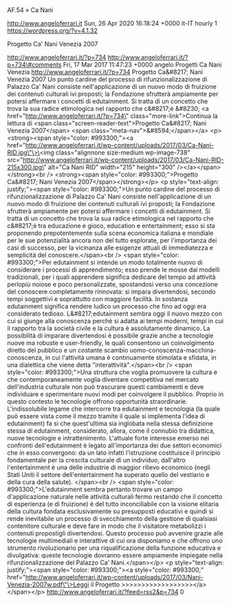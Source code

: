AF.54 » Ca Nani

http://www.angeloferrari.it Sun, 26 Apr 2020 16:18:24 +0000 it-IT hourly 1 https://wordpress.org/?v=4.1.32

Progetto Ca' Nani Venezia 2007

http://www.angeloferrari.it/?p=734 http://www.angeloferrari.it/?p=734\#comments Fri, 17 Mar 2017 11:47:23 +0000 angelo Progetti Ca Nani Venezia http://www.angeloferrari.it/?p=734 Progetto Ca&\#8217; Nani Venezia 2007 Un punto cardine del processo di rifunzionalizzazione di Palazzo Ca' Nani consiste nell'applicazione di un nuovo modo di fruizione dei contenuti culturali ivi proposti; la Fondazione sfrutterà ampiamente per potersi affermare i concetti di edutainment. Si tratta di un concetto che trova la sua radice etimologica nel rapporto che c&\#8217;è &\#8230; \<a href=\"http://www.angeloferrari.it/?p=734\" class=\"more-link\"\>Continua la lettura di \<span class=\"screen-reader-text\"\>Progetto Ca&\#8217; Nani Venezia 2007\</span\> \<span class=\"meta-nav\"\>&\#8594;\</span\>\</a\> \<p\>\<strong\>\<span style=\"color: \#993300;\"\>\<a href=\"http://www.angeloferrari.it/wp-content/uploads/2017/03/Ca-Nani-RID.jpg\"\>\<img class=\"alignnone size-medium wp-image-738\" src=\"http://www.angeloferrari.it/wp-content/uploads/2017/03/Ca-Nani-RID-215x300.jpg\" alt=\"Ca Nani RID\" width=\"215\" height=\"300\" /\>\</a\>\</span\>\</strong\>\<br /\> \<strong\>\<span style=\"color: \#993300;\"\>Progetto Ca&\#8217; Nani Venezia 2007\</span\>\</strong\>\</p\> \<p style=\"text-align: justify;\"\>\<span style=\"color: \#993300;\"\>Un punto cardine del processo di rifunzionalizzazione di Palazzo Ca' Nani consiste nell'applicazione di un nuovo modo di fruizione dei contenuti culturali ivi proposti; la Fondazione sfrutterà ampiamente per potersi affermare i concetti di edutainment. Si tratta di un concetto che trova la sua radice etimologica nel rapporto che c&\#8217;è tra educazione e gioco, education e entertainment; esso si sta proponendo prepotentemente sulla scena economica italiana e mondiale per le sue potenzialità ancora non del tutto esplorate, per l'importanza dei casi di successo, per la vicinanza alle esigenze attuali di immediatezza e semplicità del conoscere.\</span\>\<br /\> \<span style=\"color: \#993300;\"\>Per edutainment si intende un modo totalmente nuovo di considerare i processi di apprendimento; esso prende le mosse dai modelli tradizionali, per i quali apprendere significa dedicare del tempo ad attività perlopiù noiose e poco personalizzate, spostandosi verso una concezione del conoscere completamente rinnovata: si impara divertendosi, secondo tempi soggettivi e soprattutto con maggiore facilità. In sostanza edutainment significa rendere ludico un processo che fino ad oggi era considerato tedioso. L&\#8217;edutainment sembra oggi il nuovo mezzo con cui si giunge alla conoscenza perchè si adatta ai tempi moderni, tempi in cui il rapporto tra la società civile e la cultura è assolutamente dinamico. La possibilità di imparare divertendosi è possibile grazie anche a tecnologie nuove ma robuste e user-friendly, le quali consentono un coinvolgimento diretto del pubblico e un costante scambio uomo-conoscenza-macchina-conoscenza, in cui l'attività umana è continuamente stimolata e sfidata, in una dialettica che viene detta "interattività".\</span\>\<br /\> \<span style=\"color: \#993300;\"\>Una struttura che voglia promuovere la cultura e che contemporaneamente voglia diventare competitiva nel mercato dell'industria culturale non può trascurare questi cambiamenti e deve individuare e sperimentare nuovi modi per coinvolgere il pubblico. Proprio in questo contesto le tecnologie offrono opportunità straordinarie. L'indissolubile legame che intercorre tra edutainment e tecnologia (la quale può essere vista come il mezzo tramite il quale si implementa l'idea di edutainment) fa sì che quest'ultima sia inglobata nella stessa definizione stessa di edutainment, considerato, allora, come il connubio tra didattica, nuove tecnologie e intrattenimento. L'attuale forte interesse emerso nei confronti dell'edutainment è legato all'importanza dei due settori economici che in esso convergono: da un lato infatti l'istruzione costituisce il principio fondamentale per la crescita culturale di un individuo, dall'altro l'entertainment è una delle industrie di maggior rilievo economico (negli Stati Uniti il settore dell'entertainment ha superato quello del vestiario e della cura della salute). \</span\>\<br /\> \<span style=\"color: \#993300;\"\>L'edutainment sembra pertanto trovare un campo d'applicazione naturale nelle attività culturali fermo restando che il concetto di esperienza (e di fruizione) è del tutto inconciliabile con la visione elitaria della cultura fondata esclusivamente su presupposti educativi e quindi si rende inevitabile un processo di svecchiamento della gestione di qualsiasi contenitore culturale e deve fare in modo che il visitatore metabolizzi i contenuti propostigli divertendosi. Questo processo può avvenire grazie alle tecnologie multimediali e interattive di cui ora disponiamo e che offrono uno strumento rivoluzionario per una riqualificazione della funzione educativa e divulgativa: queste tecnologie dovranno essere ampiamente impiegate nella rifunzionalizzazione del Palazzo Ca' Nani.\</span\>\</p\> \<p style=\"text-align: justify;\"\>\<span style=\"color: \#993300;\"\>\<a style=\"color: \#993300;\" href=\"http://www.angeloferrari.it/wp-content/uploads/2017/03/Nani-Venezia-2007w.pdf\"\>Leggi il Progetto &gt;&gt;&gt;&gt;&gt;&gt;&gt;&gt;&gt;&gt;&gt;&gt;&gt;&gt;&gt;&gt;&gt;&gt;\</a\>\</span\>\</p\> http://www.angeloferrari.it/?feed=rss2&p=734 0
